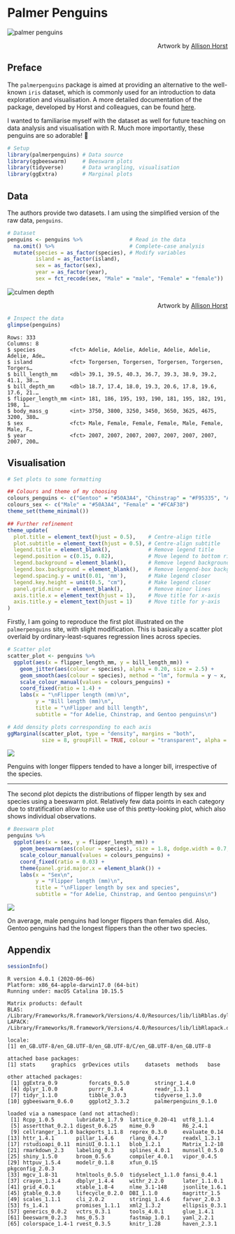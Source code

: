 Palmer Penguins
================

![palmer penguins](palmer-penguins.png)

<div style="text-align: right">

Artwork by [Allison Horst](https://www.allisonhorst.com)

</div>

## Preface

The `palmerpenguins` package is aimed at providing an alternative to the
well-known `iris` dataset, which is commonly used for an introduction to
data exploration and visualisation. A more detailed documentation of the
package, developed by Horst and colleagues, can be found
[here](https://allisonhorst.github.io/palmerpenguins/).

I wanted to familiarise myself with the dataset as well for future
teaching on data analysis and visualisation with R. Much more
importantly, these penguins are so adorable\! 🐧

``` r
# Setup
library(palmerpenguins) # Data source
library(ggbeeswarm)     # Beeswarm plots
library(tidyverse)      # Data wrangling, visualisation
library(ggExtra)        # Marginal plots
```

## Data

The authors provide two datasets. I am using the simplified version of
the raw data, `penguins`.

``` r
# Dataset
penguins <- penguins %>%               # Read in the data
  na.omit() %>%                        # Complete-case analysis
  mutate(species = as_factor(species), # Modify variables
         island = as_factor(island),
         sex = as_factor(sex),
         year = as_factor(year),
         sex = fct_recode(sex, "Male" = "male", "Female" = "female"))
```

![culmen depth](culmen_depth.png)

<div style="text-align: right">

Artwork by [Allison Horst](https://www.allisonhorst.com)

</div>

``` r
# Inspect the data
glimpse(penguins)
```

    Rows: 333
    Columns: 8
    $ species           <fct> Adelie, Adelie, Adelie, Adelie, Adelie, Adelie, Ade…
    $ island            <fct> Torgersen, Torgersen, Torgersen, Torgersen, Torgers…
    $ bill_length_mm    <dbl> 39.1, 39.5, 40.3, 36.7, 39.3, 38.9, 39.2, 41.1, 38.…
    $ bill_depth_mm     <dbl> 18.7, 17.4, 18.0, 19.3, 20.6, 17.8, 19.6, 17.6, 21.…
    $ flipper_length_mm <int> 181, 186, 195, 193, 190, 181, 195, 182, 191, 198, 1…
    $ body_mass_g       <int> 3750, 3800, 3250, 3450, 3650, 3625, 4675, 3200, 380…
    $ sex               <fct> Male, Female, Female, Female, Male, Female, Male, F…
    $ year              <fct> 2007, 2007, 2007, 2007, 2007, 2007, 2007, 2007, 200…

## Visualisation

``` r
# Set plots to some formatting

## Colours and theme of my choosing
colours_penguins <- c("Gentoo" = "#50A3A4", "Chinstrap" = "#F95335", "Adelie" = "#FCAF38")
colours_sex <- c("Male" = "#50A3A4", "Female" = "#FCAF38")
theme_set(theme_minimal())

## Further refinement
theme_update(
  plot.title = element_text(hjust = 0.5),    # Centre-align title
  plot.subtitle = element_text(hjust = 0.5), # Centre-align subtitle
  legend.title = element_blank(),            # Remove legend title
  legend.position = c(0.15, 0.82),           # Move legend to bottom right
  legend.background = element_blank(),       # Remove legend background
  legend.box.background = element_blank(),   # Remove lengend-box background
  legend.spacing.y = unit(0.01, 'mm'),       # Make legend closer
  legend.key.height = unit(0.5, "cm"),       # Make legend closer
  panel.grid.minor = element_blank(),        # Remove minor lines
  axis.title.x = element_text(hjust = 1),    # Move title for x-axis
  axis.title.y = element_text(hjust = 1)     # Move title for y-axis
)
```

Firstly, I am going to reproduce the first plot illustrated on the
`palmerpenguins` site, with slight modification. This is basically a
scatter plot overlaid by ordinary-least-squares regression lines across
species.

``` r
# Scatter plot
scatter_plot <- penguins %>% 
  ggplot(aes(x = flipper_length_mm, y = bill_length_mm)) +
    geom_jitter(aes(colour = species), alpha = 0.20, size = 2.5) +
    geom_smooth(aes(colour = species), method = "lm", formula = y ~ x, se = FALSE) +
    scale_colour_manual(values = colours_penguins) +
    coord_fixed(ratio = 1.4) +
    labs(x = "\nFlipper length (mm)\n",
         y = "Bill length (mm)\n",
         title = "\nFlipper and bill length",
         subtitle = "for Adelie, Chinstrap, and Gentoo penguins\n")

# Add density plots corresponding to each axis
ggMarginal(scatter_plot, type = "density", margins = "both",
           size = 8, groupFill = TRUE, colour = "transparent", alpha = 0.25)
```

<img src="palmer-penguins_files/figure-gfm/scatter-plot-1.png" style="display: block; margin: auto;" />

Penguins with longer flippers tended to have a longer bill, irrespective
of the species.

-----

The second plot depicts the distributions of flipper length by sex and
species using a beeswarm plot. Relatively few data points in each
category due to stratification allow to make use of this pretty-looking
plot, which also shows individual observations.

``` r
# Beeswarm plot
penguins %>% 
  ggplot(aes(x = sex, y = flipper_length_mm)) +
    geom_beeswarm(aes(colour = species), size = 1.8, dodge.width = 0.7, alpha = 0.3) +
    scale_colour_manual(values = colours_penguins) +
    coord_fixed(ratio = 0.03) +
    theme(panel.grid.major.x = element_blank()) +
    labs(x = "Sex\n",
         y = "Flipper length (mm)\n",
         title = "\nFlipper length by sex and species",
         subtitle = "for Adelie, Chinstrap, and Gentoo penguins\n")
```

<img src="palmer-penguins_files/figure-gfm/beeswarm-plot-1.png" style="display: block; margin: auto;" />

On average, male penguins had longer flippers than females did. Also,
Gentoo penguins had the longest flippers than the other two species.

## Appendix

``` r
sessionInfo()
```

``` 
R version 4.0.1 (2020-06-06)
Platform: x86_64-apple-darwin17.0 (64-bit)
Running under: macOS Catalina 10.15.5

Matrix products: default
BLAS:   /Library/Frameworks/R.framework/Versions/4.0/Resources/lib/libRblas.dylib
LAPACK: /Library/Frameworks/R.framework/Versions/4.0/Resources/lib/libRlapack.dylib

locale:
[1] en_GB.UTF-8/en_GB.UTF-8/en_GB.UTF-8/C/en_GB.UTF-8/en_GB.UTF-8

attached base packages:
[1] stats     graphics  grDevices utils     datasets  methods   base     

other attached packages:
 [1] ggExtra_0.9          forcats_0.5.0        stringr_1.4.0       
 [4] dplyr_1.0.0          purrr_0.3.4          readr_1.3.1         
 [7] tidyr_1.1.0          tibble_3.0.3         tidyverse_1.3.0     
[10] ggbeeswarm_0.6.0     ggplot2_3.3.2        palmerpenguins_0.1.0

loaded via a namespace (and not attached):
 [1] Rcpp_1.0.5       lubridate_1.7.9  lattice_0.20-41  utf8_1.1.4      
 [5] assertthat_0.2.1 digest_0.6.25    mime_0.9         R6_2.4.1        
 [9] cellranger_1.1.0 backports_1.1.8  reprex_0.3.0     evaluate_0.14   
[13] httr_1.4.1       pillar_1.4.6     rlang_0.4.7      readxl_1.3.1    
[17] rstudioapi_0.11  miniUI_0.1.1.1   blob_1.2.1       Matrix_1.2-18   
[21] rmarkdown_2.3    labeling_0.3     splines_4.0.1    munsell_0.5.0   
[25] shiny_1.5.0      broom_0.5.6      compiler_4.0.1   vipor_0.4.5     
[29] httpuv_1.5.4     modelr_0.1.8     xfun_0.15        pkgconfig_2.0.3 
[33] mgcv_1.8-31      htmltools_0.5.0  tidyselect_1.1.0 fansi_0.4.1     
[37] crayon_1.3.4     dbplyr_1.4.4     withr_2.2.0      later_1.1.0.1   
[41] grid_4.0.1       xtable_1.8-4     nlme_3.1-148     jsonlite_1.6.1  
[45] gtable_0.3.0     lifecycle_0.2.0  DBI_1.1.0        magrittr_1.5    
[49] scales_1.1.1     cli_2.0.2        stringi_1.4.6    farver_2.0.3    
[53] fs_1.4.1         promises_1.1.1   xml2_1.3.2       ellipsis_0.3.1  
[57] generics_0.0.2   vctrs_0.3.1      tools_4.0.1      glue_1.4.1      
[61] beeswarm_0.2.3   hms_0.5.3        fastmap_1.0.1    yaml_2.2.1      
[65] colorspace_1.4-1 rvest_0.3.5      knitr_1.28       haven_2.3.1     
```
